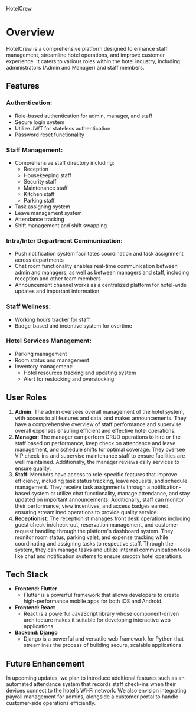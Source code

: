 HotelCrew

# Overview

HotelCrew is a comprehensive platform designed to enhance staff management, streamline hotel operations, and improve customer experience. It caters to various roles within the hotel industry, including administrators (Admin and Manager) and staff members.

## Features

### Authentication:
- Role-based authentication for admin, manager, and staff
- Secure login system
- Utilize JWT for stateless authentication
- Password reset functionality

### Staff Management:
- Comprehensive staff directory including:
  - Reception
  - Housekeeping staff
  - Security staff
  - Maintenance staff
  - Kitchen staff
  - Parking staff
- Task assigning system
- Leave management system
- Attendance tracking
- Shift management and shift swapping

### Intra/Inter Department Communication:
- Push notification system facilitates coordination and task assignment across departments
- Chat room functionality enables real-time communication between admin and managers, as well as between managers and staff, including reception and other team members
- Announcement channel works as a centralized platform for hotel-wide updates and important information

### Staff Wellness:
- Working hours tracker for staff
- Badge-based and incentive system for overtime

### Hotel Services Management:
- Parking management
- Room status and management
- Inventory management:
  - Hotel resources tracking and updating system
  - Alert for restocking and overstocking

## User Roles

1. **Admin**: The admin oversees overall management of the hotel system, with access to all features and data, and makes announcements. They have a comprehensive overview of staff performance and supervise overall expenses ensuring efficient and effective hotel operations.
2. **Manager**: The manager can perform CRUD operations to hire or fire staff based on performance, keep check on attendance and leave management, and schedule shifts for optimal coverage. They oversee VIP check-ins and supervise maintenance staff to ensure facilities are well maintained. Additionally, the manager reviews daily services to ensure quality.
3. **Staff**: Members have access to role-specific features that improve efficiency, including task status tracking, leave requests, and schedule management. They receive task assignments through a notification-based system or utilize chat functionality, manage attendance, and stay updated on important announcements. Additionally, staff can monitor their performance, view incentives, and access badges earned, ensuring streamlined operations to provide quality service.
4. **Receptionist**: The receptionist manages front desk operations including guest check-in/check-out, reservation management, and customer request handling through the platform's dashboard system. They monitor room status, parking valet, and expense tracking while coordinating and assigning tasks to respective staff. Through the system, they can manage tasks and utilize internal communication tools like chat and notification systems to ensure smooth hotel operations.

## Tech Stack

- **Frontend: Flutter**
  - Flutter is a powerful framework that allows developers to create high-performance mobile apps for both iOS and Android.
- **Frontend: React**
  - React is a powerful JavaScript library whose component-driven architecture makes it suitable for developing interactive web applications.
- **Backend: Django**
  - Django is a powerful and versatile web framework for Python that streamlines the process of building secure, scalable applications.

## Future Enhancement

In upcoming updates, we plan to introduce additional features such as an automated attendance system that records staff check-ins when their devices connect to the hotel’s Wi-Fi network. We also envision integrating payroll management for admins, alongside a customer portal to handle customer-side operations efficiently.

